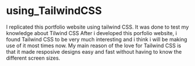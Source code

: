 # using_TailwindCSS
I replicated this portfolio website using tailwind CSS. It was done to test my knowledge about Tilwind CSS
After i developed this porfolio website, i found Tailwind CSS to be very much interesting and i think i will be making use of it most times now.
My main reason of the love for Tailwind CSS is that it made resposive designs easy and fast without having to know the different screen sizes.
